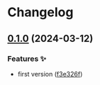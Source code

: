 # Changelog

## [0.1.0](https://github.com/hugomods/echarts/compare/v0.0.1...v0.1.0) (2024-03-12)


### Features ✨

* first version ([f3e326f](https://github.com/hugomods/echarts/commit/f3e326f94731030cb36fa879b0ecb6a3e879d75d))
